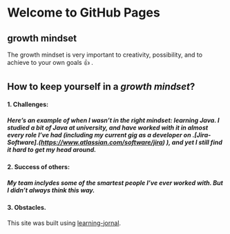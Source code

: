 # Welcome to GitHub Pages

## growth mindset

The growth mindset is very important to creativity, possibility, and to achieve to your own goals :+1: .

## How to keep yourself in a _growth mindset_?
#### 1. Challenges:
##### Here’s an example of when I wasn’t in the right mindset: learning Java. I studied a bit of Java at university, and have worked with it in almost every role I’ve had (including my current gig as a developer on .[Jira-Software].(https://www.atlassian.com/software/jira) ), and yet I still find it hard to get my head around.

#### 2. Success of others:
##### My team inclydes some of the smartest people I’ve ever worked with. But I didn’t always think this way.

#### 3. Obstacles.

This site was built using [learning-jornal](https://esraamamoun.github.io/learning-journal/).

